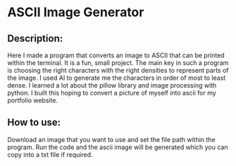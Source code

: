 # ASCII Image Generator

## Description:
Here I made a program that converts an image to ASCII that can be printed within the terminal. It is a fun, small project. The main key in such a program is choosing the right characters with the right densities to represent parts of the image. I used AI to generate me the characters in order of most to least dense. I learned a lot about the pillow library and image processing with python. I built this hoping to convert a picture of myself into ascii for my portfolio website.

## How to use:
Download an image that you want to use and set the file path within the program. Run the code and the ascii image will be generated which you can copy into a txt file if required.
